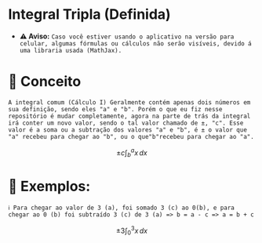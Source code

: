 # Integral Tripla (Definida)
* **⚠️ Aviso:**
``
Caso você estiver usando o aplicativo na versão para celular, algumas fórmulas ou cálculos não serão visíveis, devido á uma libraria usada (MathJax).
``
#  📖 Conceito
`
 A integral comum (Cálculo I) Geralmente contém apenas dois números em sua definição, sendo eles "a" e "b".
   Porém o que eu fiz nesse repositório é mudar completamente, agora na parte de trás da integral irá conter um novo valor, sendo o tal valor chamado de ±, "c".
   Esse valor é a soma ou a subtração dos valores "a" e "b", é ± o valor que "a" recebeu para chegar ao "b", ou o que"b"recebeu para chegar ao "a".
`

$$ \pm c \int_{b}^{a} x \, dx $$

# 🤔 Exemplos:

` ℹ Para chegar ao valor de 3 (a), foi somado 3 (c) ao 0(b), e para chegar ao 0 (b) foi subtraído 3 (c) de 3 (a)
=> b = a - c
=> a = b + c
`



$$ \pm 3 \int_{0}^{3} x \, dx $$
